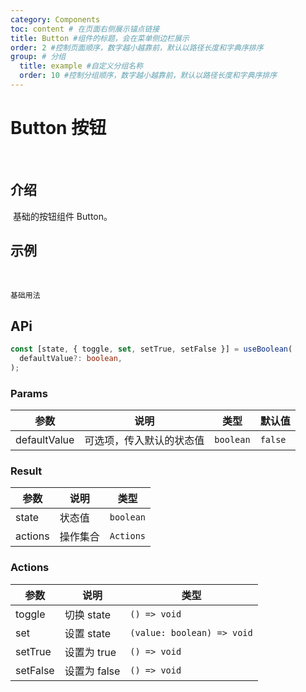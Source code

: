 ```yaml
---
category: Components
toc: content # 在页面右侧展示锚点链接
title: Button #组件的标题，会在菜单侧边栏展示
order: 2 #控制页面顺序，数字越小越靠前，默认以路径长度和字典序排序
group: # 分组
  title: example #自定义分组名称
  order: 10 #控制分组顺序，数字越小越靠前，默认以路径长度和字典序排序
---
```


# Button 按钮

​

## 介绍

​
基础的按钮组件 Button。
​

## 示例

​

<!-- 可以通过code加载示例代码，dumi会帮我们做解析 -->

<code src="./demo/demo1.tsx">基础用法</code>
​

## APi

```typescript
const [state, { toggle, set, setTrue, setFalse }] = useBoolean(
  defaultValue?: boolean,
);
```

### Params

| 参数         | 说明                     | 类型      | 默认值  |
| ------------ | ------------------------ | --------- | ------- |
| defaultValue | 可选项，传入默认的状态值 | `boolean` | `false` |

### Result

| 参数    | 说明     | 类型      |
| ------- | -------- | --------- |
| state   | 状态值   | `boolean` |
| actions | 操作集合 | `Actions` |

### Actions

| 参数     | 说明         | 类型                       |
| -------- | ------------ | -------------------------- |
| toggle   | 切换 state   | `() => void`               |
| set      | 设置 state   | `(value: boolean) => void` |
| setTrue  | 设置为 true  | `() => void`               |
| setFalse | 设置为 false | `() => void`               |
